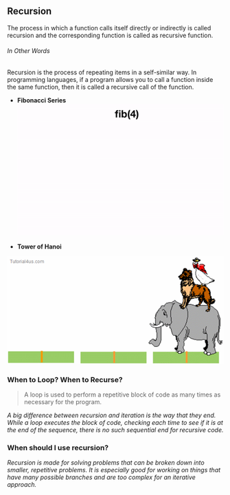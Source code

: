 ## Recursion
The process in which a function calls itself directly or indirectly is called recursion and the corresponding function is called as recursive function.

###### In Other Words
Recursion is the process of repeating items in a self-similar way. In programming languages, if a program allows you to call a function inside the same function, then it is called a recursive call of the function.

- **Fibonacci Series**
  ![image](../../assets/images/recursion/recursion_fib.gif)
 
- **Tower of Hanoi**
  
![image](../../assets/images/recursion/tower-of-hanoi.gif)


### When to Loop? When to Recurse?
> A loop is used to perform a repetitive block of code as many times as necessary for the program.

 _A big difference between recursion and iteration is the way that they end. While a loop executes the block of code, checking each time to see if it is at the end of the sequence, there is no such sequential end for recursive code._

### When should I use recursion?

_Recursion is made for solving problems that can be broken down into smaller, repetitive problems. It is especially good for working on things that have many possible branches and are too complex for an iterative approach._